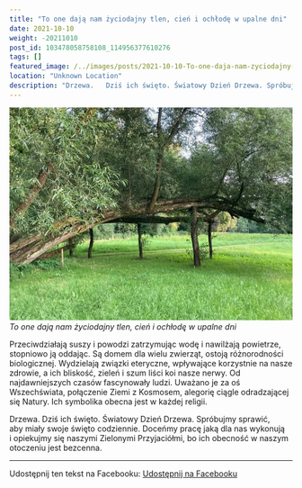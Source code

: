 ```yaml
---
title: "To one dają nam życiodajny tlen, cień i ochłodę w upalne dni"
date: 2021-10-10
weight: -20211010
post_id: 103478058758108_114956377610276
tags: []
featured_image: /../images/posts/2021-10-10-To-one-daja-nam-zyciodajny-tlen-cien-i-ochlode-w-upalne-dni.jpg
location: "Unknown Location"
description: "Drzewa.   Dziś ich święto. Światowy Dzień Drzewa. Spróbujmy sprawić, aby miały swoje święto codziennie. Doceńmy pracę jaką dla nas wykonują i opiekujm..."
---
```


![To one dają nam życiodajny tlen, cień i ochłodę w upalne dni ](/images/posts/2021-10-10-To-one-daja-nam-zyciodajny-tlen-cien-i-ochlode-w-upalne-dni.jpg)
*To one dają nam życiodajny tlen, cień i ochłodę w upalne dni*

Przeciwdziałają suszy i powodzi zatrzymując wodę i nawilżają powietrze, stopniowo ją oddając. Są domem dla wielu zwierząt, ostoją różnorodności biologicznej. Wydzielają związki eteryczne, wpływające korzystnie na nasze zdrowie, a ich bliskość, zieleń i szum liści koi nasze nerwy. Od najdawniejszych czasów fascynowały ludzi. Uważano je za oś Wszechświata, połączenie Ziemi z Kosmosem, alegorię ciągle odradzającej się Natury. Ich symbolika obecna jest w każdej religii.

Drzewa.
Dziś ich święto. Światowy Dzień Drzewa. Spróbujmy sprawić, aby miały swoje święto codziennie. Doceńmy pracę jaką dla nas wykonują i opiekujmy się naszymi Zielonymi Przyjaciółmi, bo ich obecność w naszym otoczeniu jest bezcenna.

---

Udostępnij ten tekst na Facebooku:
[Udostępnij na Facebooku](https://www.facebook.com/sharer/sharer.php?u=https://stowarzyszeniewachniewskiej.pl/posts/To-one-daja-nam-zyciodajny-tlen-cien-i-ochlode-w-upalne-dni)

<script type="application/ld+json">
{
  "@context": "https://schema.org",
  "@type": "BlogPosting",
  "headline": "To one dają nam życiodajny tlen, cień i ochłodę w upalne dni. Przeciwdziałają suszy i powodzi zatrzymując wodę i nawilżają powietrze, stopniowo ją oddając. Są domem dla wielu zwierząt, ostoją różnorodności biologicznej. Wydzielają związki eteryczne, wpływające korzystnie na nasze zdrowie, a ich bliskość, zieleń i szum liści koi nasze nerwy. Od najdawniejszych czasów fascynowały ludzi. Uważano je za oś Wszechświata, połączenie Ziemi z Kosmosem, alegorię ciągle odradzającej się Natury. Ich symbolika obecna jest w każdej religii. ",
  "datePublished": "2021-10-10",
  "dateModified": "2021-10-10",
  "author": {
    "@type": "Organization",
    "name": "Stowarzyszenie Wachniewskiej"
  },
  "publisher": {
    "@type": "Organization",
    "name": "Stowarzyszenie im. Aleksandry Wachniewskiej",
    "logo": {
      "@type": "ImageObject",
      "url": "https://stowarzyszeniewachniewskiej.pl/images/logo/logo.svg"
    }
  },
  "mainEntityOfPage": {
    "@type": "WebPage",
    "@id": "https://stowarzyszeniewachniewskiej.pl/posts/To-one-daja-nam-zyciodajny-tlen-cien-i-ochlode-w-upalne-dni"
  },
  "image": {
    "@type": "ImageObject",
    "url": "https://stowarzyszeniewachniewskiej.pl/images/posts/2021-10-10-To-one-daja-nam-zyciodajny-tlen-cien-i-ochlode-w-upalne-dni.jpg"
  },
  "articleSection": "Dziedzictwo Kulturowe i Zabytki",
  "keywords": "",
  "wordCount": 34,
  "articleBody": "Drzewa.  \nDziś ich święto. Światowy Dzień Drzewa. Spróbujmy sprawić, aby miały swoje święto codziennie. Doceńmy pracę jaką dla nas wykonują i opiekujmy się naszymi Zielonymi Przyjaciółmi, bo ich obecność w naszym otoczeniu jest bezcenna.",
  "description": "Odkryj piękno Zwierzyńca i jego zabytki."
}
</script>
<script type="application/ld+json">
{
  "@context": "https://schema.org",
  "@type": "BreadcrumbList",
  "itemListElement": [
    {
      "@type": "ListItem",
      "position": 1,
      "name": "Home",
      "item": "https://stowarzyszeniewachniewskiej.pl"
    },
    {
      "@type": "ListItem",
      "position": 2,
      "name": "posts",
      "item": "https://stowarzyszeniewachniewskiej.pl/posts"
    },
    {
      "@type": "ListItem",
      "position": 3,
      "name": "To one dają nam życiodajny tlen, cień i ochłodę w upalne dni ",
      "item": "https://stowarzyszeniewachniewskiej.pl/posts/To-one-daja-nam-zyciodajny-tlen-cien-i-ochlode-w-upalne-dni"
    }
  ]
}
</script>
